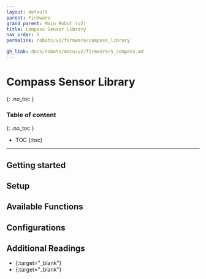 ```yaml
---
layout: default
parent: Firmware
grand_parent: Main Robot (v2)
title: Compass Sensor Library
nav_order: 5
permalink: robots/v2/firmware/compass_library

gh_link: docs/robots/main/v2/firmware/5_compass.md
---
```


# Compass Sensor Library
{: .no_toc }

### Table of content
{: .no_toc }
- TOC
{:toc}

----
## Getting started


## Setup


## Available Functions


##  Configurations


## Additional Readings

- [](){:target="_blank"}
- [](){:target="_blank"}
